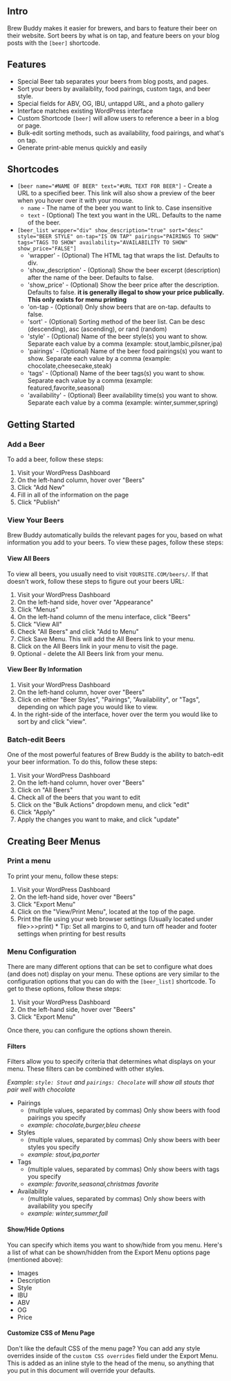 ## Intro ##
Brew Buddy makes it easier for brewers, and bars to feature their beer on their website.  Sort beers by what is on tap, and feature beers on your blog posts with the `[beer]` shortcode.

## Features ##
* Special Beer tab separates your beers from blog posts, and pages.
* Sort your beers by availaiblity, food pairings, custom tags, and beer style.
* Special fields for ABV, OG, IBU, untappd URL, and a photo gallery
* Interface matches existing WordPress interface
* Custom Shortcode `[beer]` will allow users to reference a beer in a blog or page.
* Bulk-edit sorting methods, such as availability, food pairings, and what's on tap.
* Generate print-able menus quickly and easily

## Shortcodes ##
* `[beer name="#NAME OF BEER" text="#URL TEXT FOR BEER"]` - Create a URL to a specified beer.  This link will also show a preview of the beer when you hover over it with your mouse.
    * `name` - The name of the beer you want to link to.  Case insensitive
    * `text` - (Optional) The text you want in the URL.  Defaults to the name of the beer.
* `[beer_list wrapper="div" show_description="true" sort="desc" style="BEER STYLE" on-tap="IS ON TAP" pairings="PAIRINGS TO SHOW" tags="TAGS TO SHOW" availability="AVAILABILITY TO SHOW" show_price="FALSE"]`
    * 'wrapper' - (Optional) The HTML tag that wraps the list.  Defaults to div.
    * 'show_description' - (Optional) Show the beer excerpt (description) after the name of the beer.  Defaults to false.
    * 'show_price' - (Optional) Show the beer price after the description.  Defaults to false. **it is generally illegal to show your price publically.  This only exists for menu printing**
    * 'on-tap - (Optional) Only show beers that are on-tap.  defaults to false.
    * 'sort' - (Optional) Sorting method of the beer list.  Can be desc (descending), asc (ascending), or rand (random)
    * 'style' - (Optional) Name of the beer style(s) you want to show.  Separate each value by a comma (example: stout,lambic,pilsner,ipa)
    * 'pairings' - (Optional) Name of the beer food pairings(s) you want to show.  Separate each value by a comma (example: chocolate,cheesecake,steak)
    * 'tags' - (Optional) Name of the beer tags(s) you want to show.  Separate each value by a comma (example: featured,favorite,seasonal)
    * 'availability' - (Optional) Beer availability time(s) you want to show.  Separate each value by a comma (example: winter,summer,spring)

## Getting Started ##

### Add a Beer ###
To add a beer, follow these steps:

1. Visit your WordPress Dashboard
2. On the left-hand column, hover over "Beers"
3. Click "Add New"
4. Fill in all of the information on the page
5. Click "Publish"

### View Your Beers ###
Brew Buddy automatically builds the relevant pages for you, based on what information you add to your beers.  To view these pages, follow these steps:

#### View All Beers ####
To view all beers, you usually need to visit `YOURSITE.COM/beers/`.  If that doesn't work, follow these steps to figure out your beers URL:

1. Visit your WordPress Dashboard
2. On the left-hand side, hover over "Appearance"
3. Click "Menus"
4. On the left-hand column of the menu interface, click "Beers"
5. Click "View All"
6. Check "All Beers" and click "Add to Menu"
7. Click Save Menu.  This will add the All Beers link to your menu.
8. Click on the All Beers link in your menu to visit the page.
9. Optional - delete the All Beers link from your menu.

#### View Beer By Information ####

1. Visit your WordPress Dashboard
2. On the left-hand column, hover over "Beers"
3. Click on either "Beer Styles", "Pairings", "Availability", or "Tags", depending on which page you would like to view.
4. In the right-side of the interface, hover over the term you would like to sort by and click "view".

### Batch-edit Beers ###

One of the most powerful features of Brew Buddy is the ability to batch-edit your beer information.  To do this, follow these steps:

1. Visit your WordPress Dashboard
2. On the left-hand column, hover over "Beers"
3. Click on "All Beers"
4. Check all of the beers that you want to edit
5. Click on the "Bulk Actions" dropdown menu, and click "edit"
6. Click "Apply"
7. Apply the changes you want to make, and click "update"

## Creating Beer Menus ##

### Print a menu ###
To print your menu, follow these steps:

1. Visit your WordPress Dashboard
2. On the left-hand side, hover over "Beers"
3. Click "Export Menu"
4. Click on the "View/Print Menu", located at the top of the page.
5. Print the file using your web browser settings (Usually located under file>>>print)
		* Tip: Set all margins to 0, and turn off header and footer settings when printing for best results

### Menu Configuration ###
There are many different options that can be set to configure what does (and does not) display on your menu.  These options are very similar to the configuration options that you can do with the `[beer_list]` shortcode.  To get to these options, follow these steps:

1. Visit your WordPress Dashboard
2. On the left-hand side, hover over "Beers"
3. Click "Export Menu"

Once there, you can configure the options shown therein.

#### Filters ####
Filters allow you to specify criteria that determines what displays on your menu.  These filters can be combined with other styles.

_Example: `style: Stout` and `pairings: Chocolate` will show all stouts that pair well with chocolate_

 * Pairings
 	* (multiple values, separated by commas) Only show beers with food pairings you specify
	* _example: chocolate,burger,bleu cheese_
 * Styles
 	* (multiple values, separated by commas) Only show beers with beer styles you specify
	* _example: stout,ipa,porter_
 * Tags
 	* (multiple values, separated by commas) Only show beers with tags you specify
	* _example: favorite,seasonal,christmas favorite_
 * Availability
 	* (multiple values, separated by commas) Only show beers with availability you specify
	* _example: winter,summer,fall_
	
#### Show/Hide Options ####
You can specify which items you want to show/hide from you menu.  Here's a list of what can be shown/hidden from the Export Menu options page (mentioned above):

  * Images
  * Description
  * Style
  * IBU
  * ABV
  * OG
  * Price

#### Customize CSS of Menu Page ####
Don't like the default CSS of the menu page?  You can add any style overrides inside of the `custom CSS overrides` field under the Export Menu.  This is added as an inline style to the head of the menu, so anything that you put in this document will override your defaults.